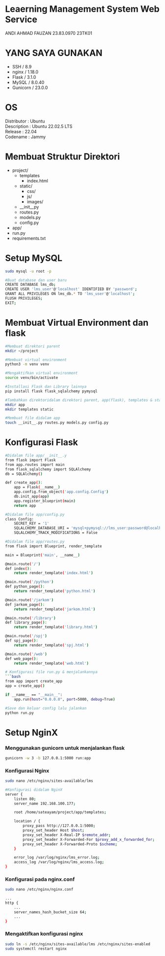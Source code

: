 # Leaerning Management System Web Service
ANDI AHMAD FAUZAN
23.83.0970
23TK01


# YANG SAYA GUNAKAN
- SSH  /  8.9
- nginx /  1.18.0 
- Flask /  3.1.0
- MySQL /  8.0.40
- Gunicorn /  23.0.0


# OS
Distributor  : Ubuntu <br>
Description  : Ubuntu 22.02.5 LTS <br>
Release      : 22.04 <br>
Codename     : Jammy <br>

# Membuat Struktur Direktori
- project/
  - templates
    - index.html
  - static/
    - css/
    - js/
    - images/
  - __init__py
  - routes.py
  - models.py
  - config.py
- app/
- run.py
- requirements.txt

# Setup MySQL
```bash
sudo mysql -u root -p

#Buat database dan user baru
CREATE DATABASE lms_db;
CREATE USER 'lms_user'@'localhost' IDENTIFIED BY 'password';
GRANT ALL PRIVILEGES ON lms_db.* TO 'lms_user'@'localhost';
FLUSH PRIVILEGES;
EXIT;
```

# Membuat Virtual Environment dan flask
```bash
#Membuat direktori parent
mkdir ~/project

#Membuat virtual environment
python3 -m venv venv

#Mengaktifkan virtual environment
source venv/bin/activate

#Installasi Flask dan Library lainnya
pip install flask flask_sqlalchemy pymysql

#Tambahkan direktoridalam direktori parent, app(flask), templates & static (frontend)
mkdir app 
mkdir templates static

#Membuat file didalam app
touch __init__.py routes.py models.py config.py
```

# Konfigurasi Flask
```bash
#Didalam file app/__init__.y
from flask import Flask
from app.routes import main
from flask_sqlalchemy import SQLAlchemy
db = SQLAlchemy()

def create_app():
    app = Flask(__name__)
    app.config.from_object('app.config.Config')
    db.init_app(app)
    app.register_blueprint(main)
    return app

#Didalam file app/config.py
class Config:
    SECRET_KEY = '1'
    SQLALCHEMY_DATABASE_URI = 'mysql+pymysql://lms_user:password@localhost/lms_db'
    SQLALCHEMY_TRACK_MODIFICATIONS = False

#Didalam file app/routes.py
from flask import Blueprint, render_template

main = Blueprint('main', __name__)

@main.route('/')
def index():
    return render_template('index.html')

@main.route('/python')
def python_page():
    return render_template('python.html')

@main.route('/jarkom')
def jarkom_page():
    return render_template('jarkom.html')

@main.route('/library')
def library_page():
    return render_template('library.html')

@main.route('/spj')
def spj_page():
    return render_template('spj.html')

@main.route('/web')
def web_page():
    return render_template('web.html')

# Konfigurasi file run.py & menjalankannya
```bash
from app import create_app
app = create_app()

if __name__ == "__main__":
    app.run(host="0.0.0.0", port=5000, debug=True)

#Save dan keluar config lalu jalankan
python run.py
```

# Setup NginX
### Menggunakan gunicorn untuk menjalankan flask
```bash
gunicorn -w 3 -b 127.0.0.1:5000 run:app
```

### Konfigurasi Nginx
```bash
sudo nano /etc/nginx/sites-available/lms

#Konfigurasi didalam NginX
server {
    listen 80;
    server_name 192.168.100.177;

    root /home/sateayam/project/app/templates;

    location / {
        proxy_pass http://127.0.0.1:5000;
        proxy_set_header Host $host;
        proxy_set_header X-Real-IP $remote_addr;
        proxy_set_header X-Forwarded-For $proxy_add_x_forwarded_for;
        proxy_set_header X-Forwarded-Proto $scheme;
    }

    error_log /var/log/nginx/lms_error.log;
    access_log /var/log/nginx/lms_access.log;
}

```

### Konfigurasi pada nginx.conf
```bash
sudo nano /etc/nginx/nginx.conf
```
```bash
...
http {
    ...
    server_names_hash_bucket_size 64;
    ...
}
```
### Mengaktifkan konfigurasi nginx
```bash
sudo ln -s /etc/nginx/sites-available/lms /etc/nginx/sites-enabled
sudo systemctl restart nginx
```
